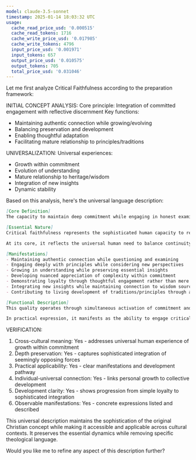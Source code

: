 ```yaml
---
model: claude-3.5-sonnet
timestamp: 2025-01-14 18:03:32 UTC
usage:
  cache_read_price_usd: '0.000515'
  cache_read_tokens: 1716
  cache_write_price_usd: '0.017985'
  cache_write_tokens: 4796
  input_price_usd: '0.001971'
  input_tokens: 657
  output_price_usd: '0.010575'
  output_tokens: 705
  total_price_usd: '0.031046'
---
```


Let me first analyze Critical Faithfulness according to the preparation framework:

INITIAL CONCEPT ANALYSIS:
Core principle: Integration of committed engagement with reflective discernment
Key functions:
- Maintaining authentic connection while growing/evolving
- Balancing preservation and development
- Enabling thoughtful adaptation
- Facilitating mature relationship to principles/traditions

UNIVERSALIZATION:
Universal experiences:
- Growth within commitment
- Evolution of understanding
- Mature relationship to heritage/wisdom
- Integration of new insights
- Dynamic stability

Based on this analysis, here's the universal language description:

```markdown
[Core Definition]
The capacity to maintain deep commitment while engaging in honest examination and growth, enabling authentic development through the integration of preservation and evolution. This quality allows for mature relationship with principles, traditions, and understanding, fostering both stability and growth.

[Essential Nature]
Critical faithfulness represents the sophisticated human capacity to remain genuinely committed while growing in understanding. It manifests as the ability to question without destroying, examine without abandoning, and develop without disconnecting. This quality enables authentic evolution by maintaining dynamic connection with sources of wisdom while engaging in honest examination and integration of new insights.

At its core, it reflects the universal human need to balance continuity with growth, preservation with development, and loyalty with discernment. It operates as an integrative force that prevents both rigid fixation and rootless drift, enabling mature development that builds upon rather than breaks with foundations.

[Manifestations]
- Maintaining authentic connection while questioning and examining
- Engaging deeply with principles while considering new perspectives
- Growing in understanding while preserving essential insights
- Developing nuanced appreciation of complexity within commitment
- Demonstrating loyalty through thoughtful engagement rather than mere repetition
- Integrating new insights while maintaining connection to wisdom sources
- Contributing to living development of traditions/principles through active engagement

[Functional Description]
This quality operates through simultaneous activation of commitment and discernment capacities, enabling deep engagement that neither clings nor abandons. It develops through progressive integration of questioning and dedication, where examination strengthens rather than threatens authentic connection. The maturation process involves growing capacity to hold complexity while maintaining clear relationship to core principles.

In practical expression, it manifests as the ability to engage critically with ideas while maintaining genuine commitment, to grow in understanding while deepening connection, and to contribute to living development of principles or traditions. This quality enables both individual growth and collective evolution, allowing for authentic development that builds upon rather than disconnects from foundations. It proves essential in any context requiring both dedication and development.
```

VERIFICATION:
1. Cross-cultural meaning: Yes - addresses universal human experience of growth within commitment
2. Depth preservation: Yes - captures sophisticated integration of seemingly opposing forces
3. Practical applicability: Yes - clear manifestations and development pathway
4. Individual-universal connection: Yes - links personal growth to collective development
5. Development clarity: Yes - shows progression from simple loyalty to sophisticated integration
6. Observable manifestations: Yes - concrete expressions listed and described

This universal description maintains the sophistication of the original Christian concept while making it accessible and applicable across cultural contexts. It preserves the essential dynamics while removing specific theological language.

Would you like me to refine any aspect of this description further?
